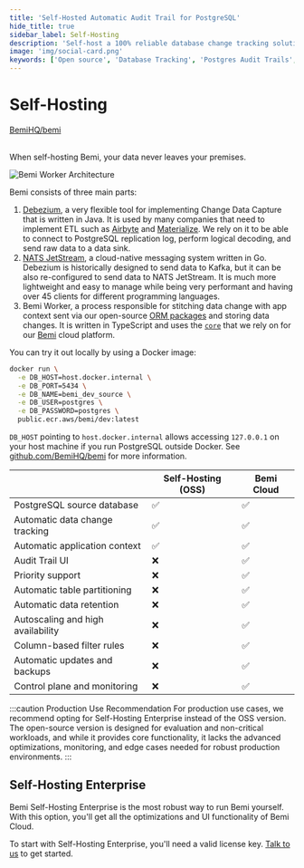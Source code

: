 ```yaml
---
title: 'Self-Hosted Automatic Audit Trail for PostgreSQL'
hide_title: true
sidebar_label: Self-Hosting
description: 'Self-host a 100% reliable database change tracking solution for troubleshooting, reporting, data recovery, and audit purposes.'
image: 'img/social-card.png'
keywords: ['Open source', 'Database Tracking', 'Postgres Audit Trails', 'Change Data Capture', 'Database Changes']
---
```


# Self-Hosting

<a class="github-button" href="https://github.com/BemiHQ/bemi" data-size="large" data-show-count="true" aria-label="Star BemiHQ/bemi on GitHub">BemiHQ/bemi</a>
<br />
<br />

When self-hosting Bemi, your data never leaves your premises.

![Bemi Worker Architecture](/img/worker.png)

Bemi consists of three main parts:

1. [Debezium](https://github.com/debezium/debezium), a very flexible tool for implementing Change Data Capture that is written in Java. It is used by many companies that need to implement ETL such as [Airbyte](https://github.com/airbytehq/airbyte) and [Materialize](https://github.com/MaterializeInc/materialize). We rely on it to be able to connect to PostgreSQL replication log, perform logical decoding, and send raw data to a data sink.
2. [NATS JetStream](https://github.com/nats-io/nats-server), a cloud-native messaging system written in Go. Debezium is historically designed to send data to Kafka, but it can be also re-configured to send data to NATS JetStream. It is much more lightweight and easy to manage while being very performant and having over 45 clients for different programming languages.
3. Bemi Worker, a process responsible for stitching data change with app context sent via our open-source [ORM packages](/#supported-orms) and storing data changes. It is written in TypeScript and uses the [`core`](https://github.com/BemiHQ/bemi) that we rely on for our [Bemi](https://bemi.io/) cloud platform.

You can try it out locally by using a Docker image:

```sh
docker run \
  -e DB_HOST=host.docker.internal \
  -e DB_PORT=5434 \
  -e DB_NAME=bemi_dev_source \
  -e DB_USER=postgres \
  -e DB_PASSWORD=postgres \
  public.ecr.aws/bemi/dev:latest
```

`DB_HOST` pointing to `host.docker.internal` allows accessing `127.0.0.1` on your host machine if you run PostgreSQL outside Docker. See [github.com/BemiHQ/bemi](https://github.com/BemiHQ/bemi) for more information.

|                                   | Self-Hosting (OSS)  | Bemi Cloud  |
| --------------------------------- | ------------------- | ----------- |
| PostgreSQL source database        | ✅                  | ✅          |
| Automatic data change tracking    | ✅                  | ✅          |
| Automatic application context     | ✅                  | ✅          |
| Audit Trail UI                    | ❌                  | ✅          |
| Priority support                  | ❌                  | ✅          |
| Automatic table partitioning      | ❌                  | ✅          |
| Automatic data retention          | ❌                  | ✅          |
| Autoscaling and high availability | ❌                  | ✅          |
| Column-based filter rules         | ❌                  | ✅          |
| Automatic updates and backups     | ❌                  | ✅          |
| Control plane and monitoring      | ❌                  | ✅          |

:::caution Production Use Recommendation
For production use cases, we recommend opting for Self-Hosting Enterprise instead of the OSS version. The open-source version is designed for evaluation and non-critical workloads, and while it provides core functionality, it lacks the advanced optimizations, monitoring, and edge cases needed for robust production environments.
:::

## Self-Hosting Enterprise

Bemi Self-Hosting Enterprise is the most robust way to run Bemi yourself. With this option, you'll get all the optimizations and UI functionality of Bemi Cloud.

To start with Self-Hosting Enterprise, you'll need a valid license key. [Talk to us](https://cal.com/bemihq/book) to get started.
